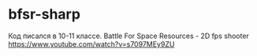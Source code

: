 # bfsr-sharp
Код писался в 10-11 классе.
Battle For Space Resources - 2D fps shooter</br>
https://www.youtube.com/watch?v=s7097MEy9ZU
